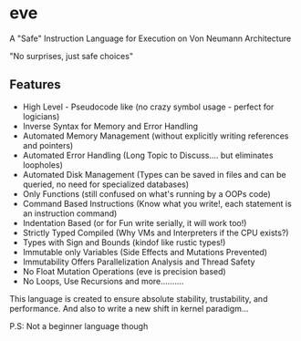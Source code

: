 # eve

A "Safe" Instruction Language for Execution on Von Neumann Architecture 

"No surprises, just safe choices"

**Features**
--------
- High Level - Pseudocode like (no crazy symbol usage - perfect for logicians)
- Inverse Syntax for Memory and Error Handling
- Automated Memory Management (without explicitly writing references and pointers)
- Automated Error Handling (Long Topic to Discuss.... but eliminates loopholes)
- Automated Disk Management (Types can be saved in files and can be queried, no need for specialized databases)
- Only Functions (still confused on what's running by a OOPs code)
- Command Based Instructions (Know what you write!, each statement is an instruction command)
- Indentation Based (or for Fun write serially, it will work too!)
- Strictly Typed Compiled (Why VMs and Interpreters if the CPU exists?)
- Types with Sign and Bounds (kindof like rustic types!)
- Immutable only Variables (Side Effects and Mutations Prevented)
- Immutability Offers Parallelization Analysis and Thread Safety
- No Float Mutation Operations (eve is precision based)
- No Loops, Use Recursions
and more..........

This language is created to ensure absolute stability, trustability, and performance. And also to write a new shift in kernel paradigm...

P.S: Not a beginner language though
